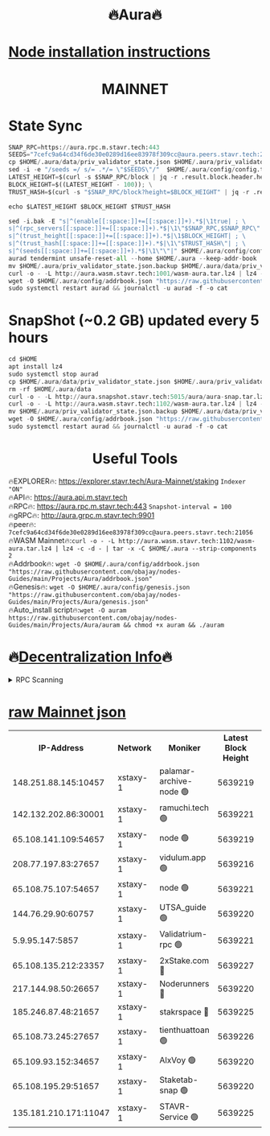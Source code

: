 <h1 align="center"> 🔥Aura🔥</h1>

[Node installation instructions](https://github.com/obajay/nodes-Guides/tree/main/Projects/Aura)
=
<h1 align="center"> MAINNET</h1>


# State Sync
```python
SNAP_RPC=https://aura.rpc.m.stavr.tech:443
SEEDS="7cefc9a64cd34f6de30e0289d16ee83978f309cc@aura.peers.stavr.tech:21056"
cp $HOME/.aura/data/priv_validator_state.json $HOME/.aura/priv_validator_state.json.backup
sed -i -e "/seeds =/ s/= .*/= \"$SEEDS\"/"  $HOME/.aura/config/config.toml
LATEST_HEIGHT=$(curl -s $SNAP_RPC/block | jq -r .result.block.header.height); \
BLOCK_HEIGHT=$((LATEST_HEIGHT - 100)); \
TRUST_HASH=$(curl -s "$SNAP_RPC/block?height=$BLOCK_HEIGHT" | jq -r .result.block_id.hash)

echo $LATEST_HEIGHT $BLOCK_HEIGHT $TRUST_HASH

sed -i.bak -E "s|^(enable[[:space:]]+=[[:space:]]+).*$|\1true| ; \
s|^(rpc_servers[[:space:]]+=[[:space:]]+).*$|\1\"$SNAP_RPC,$SNAP_RPC\"| ; \
s|^(trust_height[[:space:]]+=[[:space:]]+).*$|\1$BLOCK_HEIGHT| ; \
s|^(trust_hash[[:space:]]+=[[:space:]]+).*$|\1\"$TRUST_HASH\"| ; \
s|^(seeds[[:space:]]+=[[:space:]]+).*$|\1\"\"|" $HOME/.aura/config/config.toml
aurad tendermint unsafe-reset-all --home $HOME/.aura --keep-addr-book
mv $HOME/.aura/priv_validator_state.json.backup $HOME/.aura/data/priv_validator_state.json
curl -o - -L http://aura.wasm.stavr.tech:1001/wasm-aura.tar.lz4 | lz4 -c -d - | tar -x -C $HOME/.aura --strip-components 2
wget -O $HOME/.aura/config/addrbook.json "https://raw.githubusercontent.com/obajay/nodes-Guides/main/Projects/Aura/addrbook.json"
sudo systemctl restart aurad && journalctl -u aurad -f -o cat
```
# SnapShot (~0.2 GB) updated every 5 hours
```python
cd $HOME
apt install lz4
sudo systemctl stop aurad
cp $HOME/.aura/data/priv_validator_state.json $HOME/.aura/priv_validator_state.json.backup
rm -rf $HOME/.aura/data
curl -o - -L http://aura.snapshot.stavr.tech:5015/aura/aura-snap.tar.lz4 | lz4 -c -d - | tar -x -C $HOME/.aura --strip-components 2
curl -o - -L http://aura.wasm.stavr.tech:1102/wasm-aura.tar.lz4 | lz4 -c -d - | tar -x -C $HOME/.aura --strip-components 2
mv $HOME/.aura/priv_validator_state.json.backup $HOME/.aura/data/priv_validator_state.json
wget -O $HOME/.aura/config/addrbook.json "https://raw.githubusercontent.com/obajay/nodes-Guides/main/Projects/Aura/addrbook.json"
sudo systemctl restart aurad && journalctl -u aurad -f -o cat
```

 <h1 align="center"> Useful Tools</h1>

🔥EXPLORER🔥:     https://explorer.stavr.tech/Aura-Mainnet/staking        `Indexer "ON"` \
🔥API🔥:          https://aura.api.m.stavr.tech \
🔥RPC🔥:          https://aura.rpc.m.stavr.tech:443              `Snapshot-interval = 100` \
🔥gRPC🔥:         http://aura.grpc.m.stavr.tech:9901 \
🔥peer🔥:         `7cefc9a64cd34f6de30e0289d16ee83978f309cc@aura.peers.stavr.tech:21056` \
🔥WASM Mainnet🔥:`curl -o - -L http://aura.wasm.stavr.tech:1102/wasm-aura.tar.lz4 | lz4 -c -d - | tar -x -C $HOME/.aura --strip-components 2` \
🔥Addrbook🔥:  `wget -O $HOME/.aura/config/addrbook.json "https://raw.githubusercontent.com/obajay/nodes-Guides/main/Projects/Aura/addrbook.json"` \
🔥Genesis🔥:  `wget -O $HOME/.aura/config/genesis.json "https://raw.githubusercontent.com/obajay/nodes-Guides/main/Projects/Aura/genesis.json"` \
🔥Auto_install script🔥:`wget -O auram https://raw.githubusercontent.com/obajay/nodes-Guides/main/Projects/Aura/auram && chmod +x auram && ./auram`

🔥[Decentralization Info](https://github.com/obajay/StateSync-snapshots/tree/main/Projects/Aura/Decentralization)🔥
=

<details>
<summary>RPC Scanning</summary>

<h2 align="center"> We scan nodes in real time every 4 hours. And we provide the final result of RPC endpoints.
We cannot influence the operation of these nodes in any way. </h2>


```python
If Voting Power is higher than 0 --> then the Node is a validator of the network and may be subject to attack and be a potential threat to the chain.
```
```python
We marked such validators with a red symbol
```

</details>

[raw Mainnet json](https://rpc-check.auram.stavr.tech/auram/rpcauram_result.json)
=



<table><tr><th>IP-Address</th><th>Network</th><th>Moniker</th><th>Latest Block Height</th><th>Earliest Block Height</th><th>Catching Up</th><th>Tx Index</th><th>Voting Power</th><th>Scan Time</th></tr><tr><td>148.251.88.145:10457</td><td>xstaxy-1</td><td>palamar-archive-node 🟢</td><td>5639219</td><td>1</td><td>False</td><td>on</td><td>0</td><td>2024-03-28T08:42:40.590933852UTC</td></tr><tr><td>142.132.202.86:30001</td><td>xstaxy-1</td><td>ramuchi.tech 🟢</td><td>5639221</td><td>1</td><td>False</td><td>on</td><td>0</td><td>2024-03-28T08:42:48.683822178UTC</td></tr><tr><td>65.108.141.109:54657</td><td>xstaxy-1</td><td>node 🟢</td><td>5639219</td><td>151001</td><td>False</td><td>on</td><td>0</td><td>2024-03-28T08:42:40.910794308UTC</td></tr><tr><td>208.77.197.83:27657</td><td>xstaxy-1</td><td>vidulum.app 🟢</td><td>5639216</td><td>3205801</td><td>False</td><td>on</td><td>0</td><td>2024-03-28T08:42:22.072038947UTC</td></tr><tr><td>65.108.75.107:54657</td><td>xstaxy-1</td><td>node 🟢</td><td>5639221</td><td>4717763</td><td>False</td><td>on</td><td>0</td><td>2024-03-28T08:42:53.050808847UTC</td></tr><tr><td>144.76.29.90:60757</td><td>xstaxy-1</td><td>UTSA_guide 🟢</td><td>5639220</td><td>4778001</td><td>False</td><td>on</td><td>0</td><td>2024-03-28T08:42:48.270680525UTC</td></tr><tr><td>5.9.95.147:5857</td><td>xstaxy-1</td><td>Validatrium-rpc 🟢</td><td>5639221</td><td>4967682</td><td>False</td><td>on</td><td>0</td><td>2024-03-28T08:42:48.472495201UTC</td></tr><tr><td>65.108.135.212:23357</td><td>xstaxy-1</td><td>2xStake.com 🔴</td><td>5639227</td><td>5055501</td><td>False</td><td>off</td><td>530059</td><td>2024-03-28T08:43:24.776087310UTC</td></tr><tr><td>217.144.98.50:26657</td><td>xstaxy-1</td><td>Noderunners 🔴</td><td>5639220</td><td>5068001</td><td>False</td><td>off</td><td>2027383</td><td>2024-03-28T08:42:48.050675698UTC</td></tr><tr><td>185.246.87.48:21657</td><td>xstaxy-1</td><td>stakrspace 🔴</td><td>5639225</td><td>5122001</td><td>False</td><td>on</td><td>2000310</td><td>2024-03-28T08:43:14.001155660UTC</td></tr><tr><td>65.108.73.245:27657</td><td>xstaxy-1</td><td>tienthuattoan 🟢</td><td>5639226</td><td>5205795</td><td>False</td><td>on</td><td>0</td><td>2024-03-28T08:43:18.350013195UTC</td></tr><tr><td>65.109.93.152:34657</td><td>xstaxy-1</td><td>AlxVoy 🟢</td><td>5639220</td><td>5235523</td><td>False</td><td>on</td><td>0</td><td>2024-03-28T08:42:47.656768903UTC</td></tr><tr><td>65.108.195.29:51657</td><td>xstaxy-1</td><td>Staketab-snap 🟢</td><td>5639220</td><td>5329201</td><td>False</td><td>off</td><td>0</td><td>2024-03-28T08:42:47.359360455UTC</td></tr><tr><td>135.181.210.171:11047</td><td>xstaxy-1</td><td>STAVR-Service 🟢</td><td>5639225</td><td>5637501</td><td>False</td><td>on</td><td>0</td><td>2024-03-28T08:43:13.736092375UTC</td></tr></table>
